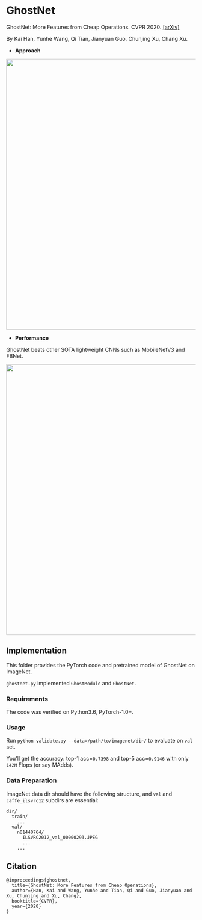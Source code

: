 # GhostNet

GhostNet: More Features from Cheap Operations. CVPR 2020. [[arXiv]](https://arxiv.org/abs/1911.11907)

By Kai Han, Yunhe Wang, Qi Tian, Jianyuan Guo, Chunjing Xu, Chang Xu.

- **Approach**

<div align="center">
   <img src="../fig/ghost_module.png" width="720">
</div>

- **Performance**

GhostNet beats other SOTA lightweight CNNs such as MobileNetV3 and FBNet.

<div align="center">
   <img src="../fig/flops_latency.png" width="720">
</div>

## Implementation

This folder provides the PyTorch code and pretrained model of GhostNet on ImageNet.

`ghostnet.py` implemented `GhostModule` and `GhostNet`.

### Requirements
The code was verified on Python3.6, PyTorch-1.0+.

### Usage
Run `python validate.py --data=/path/to/imagenet/dir/` to evaluate on `val` set.

You'll get the accuracy: top-1 acc=`0.7398` and top-5 acc=`0.9146` with only `142M` Flops (or say MAdds).

### Data Preparation
ImageNet data dir should have the following structure, and `val` and `caffe_ilsvrc12` subdirs are essential:
```
dir/
  train/
    ...
  val/
    n01440764/
      ILSVRC2012_val_00000293.JPEG
      ...
    ...
```

## Citation
```
@inproceedings{ghostnet,
  title={GhostNet: More Features from Cheap Operations},
  author={Han, Kai and Wang, Yunhe and Tian, Qi and Guo, Jianyuan and Xu, Chunjing and Xu, Chang},
  booktitle={CVPR},
  year={2020}
}
```
